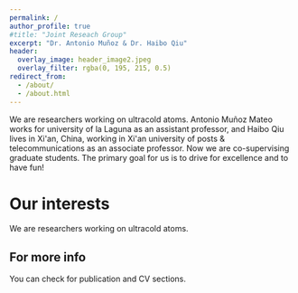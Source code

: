```yaml
---
permalink: /
author_profile: true
#title: "Joint Reseach Group"
excerpt: "Dr. Antonio Muñoz & Dr. Haibo Qiu"
header:
  overlay_image: header_image2.jpeg
  overlay_filter: rgba(0, 195, 215, 0.5)
redirect_from: 
  - /about/
  - /about.html
---
```

We are researchers working on ultracold atoms. Antonio Muñoz Mateo works for university of la Laguna as an assistant professor, and Haibo Qiu lives in Xi'an, China, working in Xi'an university of posts & telecommunications as an associate professor. Now we are co-supervising graduate students. The primary goal for us is to drive for excellence and to have fun!


Our interests
======
We are researchers working on ultracold atoms.  


For more info
------
You can check for publication and CV sections.

